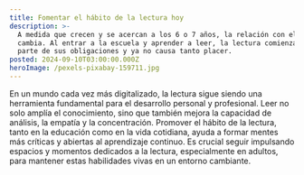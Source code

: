 ```yaml
---
title: Fomentar el hábito de la lectura hoy
description: >-
  A medida que crecen y se acercan a los 6 o 7 años, la relación con el libro
  cambia. Al entrar a la escuela y aprender a leer, la lectura comienza a ser
  parte de sus obligaciones y ya no causa tanto placer.
posted: 2024-09-10T03:00:00.000Z
heroImage: /pexels-pixabay-159711.jpg
---
```


En un mundo cada vez más digitalizado, la lectura sigue siendo una herramienta fundamental para el desarrollo personal y profesional. Leer no solo amplía el conocimiento, sino que también mejora la capacidad de análisis, la empatía y la concentración. Promover el hábito de la lectura, tanto en la educación como en la vida cotidiana, ayuda a formar mentes más críticas y abiertas al aprendizaje continuo. Es crucial seguir impulsando espacios y momentos dedicados a la lectura, especialmente en adultos, para mantener estas habilidades vivas en un entorno cambiante.
